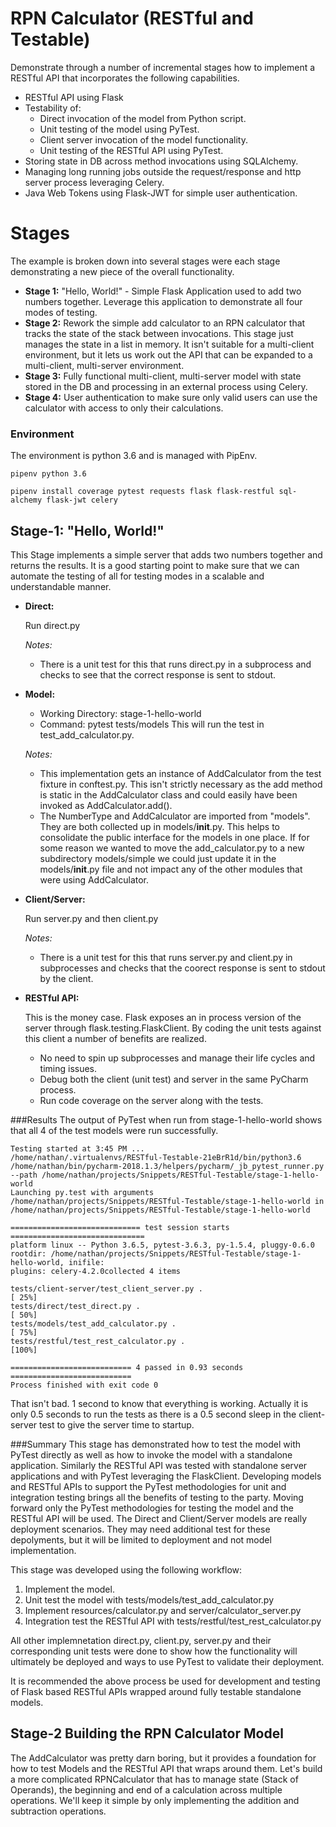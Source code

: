 # RPN Calculator (RESTful and Testable)
Demonstrate through a number of incremental stages how to implement a RESTful API that incorporates
the following capabilities.
* RESTful API using Flask
* Testability of:
    * Direct invocation of the model from Python script.
    * Unit testing of the model using PyTest.
    * Client server invocation of the model functionality.
    * Unit testing of the RESTful API using PyTest.
* Storing state in DB across method invocations using SQLAlchemy.
* Managing long running jobs outside the request/response and http server process leveraging Celery.
* Java Web Tokens using Flask-JWT for simple user authentication.

# Stages
The example is broken down into several stages were each stage demonstrating a new piece of the
overall functionality.
* **Stage 1:** "Hello, World!" - Simple Flask Application used to add two numbers together.  Leverage
this application to demonstrate all four modes of testing.
* **Stage 2:** Rework the simple add calculator to an RPN calculator that tracks the state of the
stack between invocations.  This stage just manages the state in a list in memory.  It isn't 
suitable for a multi-client environment, but it lets us work out the API that can be expanded to a
 multi-client, multi-server environment.
* **Stage 3:** Fully functional multi-client, multi-server model with state stored in the DB and
processing in an external process using Celery.
* **Stage 4:** User authentication to make sure only valid users can use the calculator with access
to only their calculations.

### Environment
The environment is python 3.6 and is managed with PipEnv.

```commandline
pipenv python 3.6

pipenv install coverage pytest requests flask flask-restful sql-alchemy flask-jwt celery
```

## Stage-1: "Hello, World!" 
This Stage implements a simple server that adds two numbers together and returns the results.  It
is a good starting point to make sure that we can automate the testing of all for testing modes 
in a scalable and understandable manner.

* **Direct:** 

   Run direct.py

   *Notes:*
   * There is a unit test for this that runs direct.py in a subprocess and checks to see that the correct
   response is sent to stdout.
   
* **Model:** 
   * Working Directory: stage-1-hello-world
   * Command: pytest tests/models
   This will run the test in test_add_calculator.py.  
   
   *Notes:*
   * This implementation gets an instance of AddCalculator
   from the test fixture in conftest.py.   This isn't strictly necessary as the add method is 
   static in the AddCalculator class and could easily have been invoked as AddCalculator.add().
   * The NumberType and AddCalculator are imported from "models".  They are both
   collected up in models/__init__.py.  This helps to consolidate the public interface for the
   models in one place.   If for some reason we wanted to move the add_calculator.py to a new
   subdirectory models/simple we could just update it in the models/__init__.py file and not
   impact any of the other modules that were using AddCalculator.

* **Client/Server:** 

   Run server.py and then client.py
   
   *Notes:*
   * There is a unit test for this that runs server.py and client.py in subprocesses and checks that the coorect
   response is sent to stdout by the client.
   
* **RESTful API:**

   This is the money case.  Flask exposes an in process version of the server through flask.testing.FlaskClient.
   By coding the unit tests against this client a number of benefits are realized.
   * No need to spin up subprocesses and manage their life cycles and timing issues.
   * Debug both the client (unit test) and server in the same PyCharm process.
   * Run code coverage on the server along with the tests.

###Results
The output of PyTest when run from stage-1-hello-world shows that all 4 of the test models were run successfully.

```commandline
Testing started at 3:45 PM ...
/home/nathan/.virtualenvs/RESTful-Testable-21eBrR1d/bin/python3.6 /home/nathan/bin/pycharm-2018.1.3/helpers/pycharm/_jb_pytest_runner.py --path /home/nathan/projects/Snippets/RESTful-Testable/stage-1-hello-world
Launching py.test with arguments /home/nathan/projects/Snippets/RESTful-Testable/stage-1-hello-world in /home/nathan/projects/Snippets/RESTful-Testable/stage-1-hello-world

============================= test session starts ==============================
platform linux -- Python 3.6.5, pytest-3.6.3, py-1.5.4, pluggy-0.6.0
rootdir: /home/nathan/projects/Snippets/RESTful-Testable/stage-1-hello-world, inifile:
plugins: celery-4.2.0collected 4 items

tests/client-server/test_client_server.py .                              [ 25%]
tests/direct/test_direct.py .                                            [ 50%]
tests/models/test_add_calculator.py .                                    [ 75%]
tests/restful/test_rest_calculator.py .                                  [100%]

=========================== 4 passed in 0.93 seconds ===========================
Process finished with exit code 0
```
That isn't bad.  1 second to know that everything is working.  Actually it is only 0.5 seconds to run the tests
as there is a 0.5 second sleep in the client-server test to give the server time to startup.
   
###Summary
This stage has demonstrated how to test the model with PyTest directly as well as how to invoke the model with
a standalone application.  Similarly the RESTful API was tested with standalone server applications and with
PyTest leveraging the FlaskClient.  Developing models and RESTful APIs to support the PyTest methodologies for
unit and integration testing brings all the benefits of testing to the party.  Moving forward only the PyTest
methodologies for testing the model and the RESTful API will be used.  The Direct and Client/Server models
are really deployment scenarios.  They may need additional test for these depolyments, but it will be limited
to deployment and not model implementation.

This stage was developed using the following workflow:
1. Implement the model.
1. Unit test the model with  tests/models/test_add_calculator.py
1. Implement resources/calculator.py and server/calculator_server.py
1. Integration test the RESTful API with tests/restful/test_rest_calculator.py

All other implemnetation direct.py, client.py, server.py and their corresponding unit tests were done to show
how the functionality will ultimately be deployed and ways to use PyTest to validate their deployment.

It is recommended the above process be used for development and testing of Flask based RESTful APIs wrapped around
fully testable standalone models.


## Stage-2 Building the RPN Calculator Model
The AddCalculator was pretty darn boring, but it provides a foundation for how to test Models and the RESTful
API that wraps around them.  Let's build a more complicated RPNCalculator that has to manage state (Stack of Operands),
the beginning and end of a calculation across multiple operations.  We'll keep it simple by only implementing
the addition and subtraction operations.

